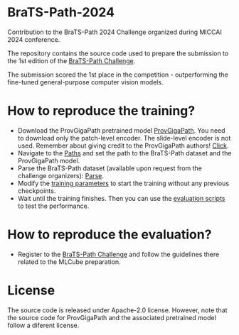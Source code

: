 # BraTS-Path-2024
Contribution to the BraTS-Path 2024 Challenge organized during MICCAI 2024 conference.

The repository contains the source code used to prepare the submission to the 1st edition of the [BraTS-Path Challenge](https://www.synapse.org/Synapse:syn53708249/wiki/).

The submission scored the 1st place in the competition - outperforming the fine-tuned general-purpose computer vision models.

# How to reproduce the training?

* Download the ProvGigaPath pretrained model [ProvGigaPath](https://huggingface.co/prov-gigapath/prov-gigapath).
You need to download only the patch-level encoder. The slide-level encoder is not used. Remember about giving credit to the ProvGigaPath authors! [Click](https://www.nature.com/articles/s41586-024-07441-w).
* Navigate to the [Paths](./src/paths/pc_paths.py) and set the path to the BraTS-Path dataset and the ProvGigaPath model.
* Parse the BraTS-Path dataset (available upon request from the challenge organizers): [Parse](./src/parsers/parse_dataset.py).
* Modify the [training parameters](./src/experiments/pc_experiments/experiments.py) to start the training without any previous checkpoints.
* Wait until the training finishes. Then you can use the [evaluation scripts](./src/evaluation/) to test the performance.

# How to reproduce the evaluation?
* Register to the [BraTS-Path Challenge](https://www.synapse.org/Synapse:syn53708249/wiki/) and follow the guidelines there related to the MLCube preparation.


# License
The source code is released under Apache-2.0 license. However, note that the source code for ProvGigaPath and the associated pretrained model follow a diferent license.
